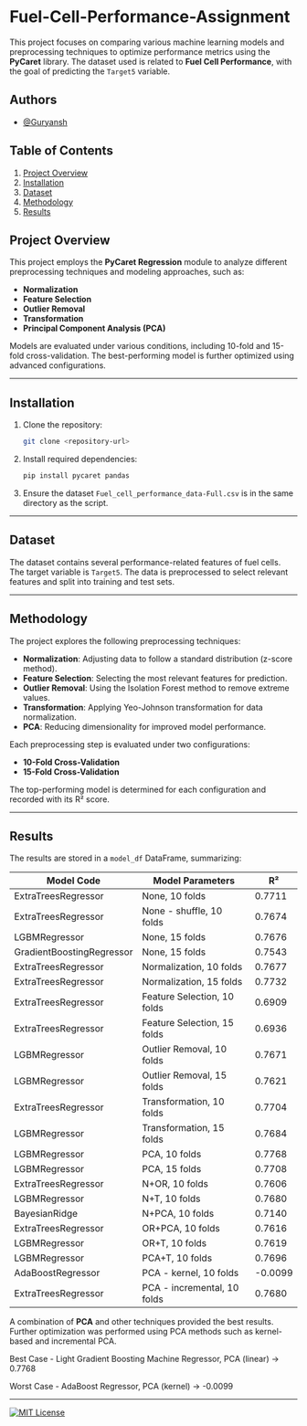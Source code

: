 # Fuel-Cell-Performance-Assignment

This project focuses on comparing various machine learning models and preprocessing techniques to optimize performance metrics using the **PyCaret** library. The dataset used is related to **Fuel Cell Performance**, with the goal of predicting the `Target5` variable.

## Authors

- [@Guryansh](https://www.github.com/Guryansh)

  
## Table of Contents

1. [Project Overview](#project-overview)
2. [Installation](#installation)
3. [Dataset](#dataset)
4. [Methodology](#methodology)
5. [Results](#results)

## Project Overview

This project employs the **PyCaret Regression** module to analyze different preprocessing techniques and modeling approaches, such as:
- **Normalization**
- **Feature Selection**
- **Outlier Removal**
- **Transformation**
- **Principal Component Analysis (PCA)**

Models are evaluated under various conditions, including 10-fold and 15-fold cross-validation. The best-performing model is further optimized using advanced configurations.

---

## Installation

1. Clone the repository:
    ```bash
    git clone <repository-url>
    ```
2. Install required dependencies:
    ```bash
    pip install pycaret pandas
    ```

3. Ensure the dataset `Fuel_cell_performance_data-Full.csv` is in the same directory as the script.

---

## Dataset

The dataset contains several performance-related features of fuel cells. The target variable is `Target5`. The data is preprocessed to select relevant features and split into training and test sets.

---

## Methodology

The project explores the following preprocessing techniques:
- **Normalization**: Adjusting data to follow a standard distribution (z-score method).
- **Feature Selection**: Selecting the most relevant features for prediction.
- **Outlier Removal**: Using the Isolation Forest method to remove extreme values.
- **Transformation**: Applying Yeo-Johnson transformation for data normalization.
- **PCA**: Reducing dimensionality for improved model performance.

Each preprocessing step is evaluated under two configurations:
- **10-Fold Cross-Validation**
- **15-Fold Cross-Validation**

The top-performing model is determined for each configuration and recorded with its R² score.

---

## Results

The results are stored in a `model_df` DataFrame, summarizing:

| Model Code                  | Model Parameters             | R²     |
|-----------------------------|------------------------------|--------|
| ExtraTreesRegressor         | None, 10 folds              | 0.7711 |
| ExtraTreesRegressor         | None - shuffle, 10 folds    | 0.7674 |
| LGBMRegressor               | None, 15 folds              | 0.7676 |
| GradientBoostingRegressor   | None, 15 folds              | 0.7543 |
| ExtraTreesRegressor         | Normalization, 10 folds     | 0.7677 |
| ExtraTreesRegressor         | Normalization, 15 folds     | 0.7732 |
| ExtraTreesRegressor         | Feature Selection, 10 folds | 0.6909 |
| ExtraTreesRegressor         | Feature Selection, 15 folds | 0.6936 |
| LGBMRegressor               | Outlier Removal, 10 folds   | 0.7671 |
| LGBMRegressor               | Outlier Removal, 15 folds   | 0.7621 |
| ExtraTreesRegressor         | Transformation, 10 folds    | 0.7704 |
| LGBMRegressor               | Transformation, 15 folds    | 0.7684 |
| LGBMRegressor               | PCA, 10 folds               | 0.7768 |
| LGBMRegressor               | PCA, 15 folds               | 0.7708 |
| ExtraTreesRegressor         | N+OR, 10 folds              | 0.7606 |
| LGBMRegressor               | N+T, 10 folds               | 0.7680 |
| BayesianRidge               | N+PCA, 10 folds             | 0.7140 |
| ExtraTreesRegressor         | OR+PCA, 10 folds            | 0.7616 |
| LGBMRegressor               | OR+T, 10 folds              | 0.7619 |
| LGBMRegressor               | PCA+T, 10 folds             | 0.7696 |
| AdaBoostRegressor           | PCA - kernel, 10 folds      | -0.0099|
| ExtraTreesRegressor         | PCA - incremental, 10 folds | 0.7680 |

A combination of **PCA** and other techniques provided the best results. Further optimization was performed using PCA methods such as kernel-based and incremental PCA.

Best Case - Light Gradient Boosting Machine Regressor, PCA (linear) -> 0.7768

Worst Case - AdaBoost Regressor, PCA (kernel) -> -0.0099

---

[![MIT License](https://img.shields.io/badge/License-MIT-green.svg)](https://choosealicense.com/licenses/mit/)
